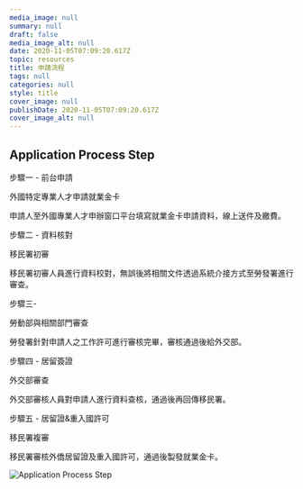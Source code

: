 ```yaml
---
media_image: null
summary: null
draft: false
media_image_alt: null
date: 2020-11-05T07:09:20.617Z
topic: resources
title: 申請流程
tags: null
categories: null
style: title
cover_image: null
publishDate: 2020-11-05T07:09:20.617Z
cover_image_alt: null
---
```

## Application Process Step

步驟一 - 前台申請

外國特定專業人才申請就業金卡

申請人至外國專業人才申辦窗口平台填寫就業金卡申請資料，線上送件及繳費。

步驟二 - 資料核對

移民署初審

移民署初審人員進行資料校對，無誤後將相關文件透過系統介接方式至勞發署進行審查。

步驟三- 

勞動部與相關部門審查

勞發署針對申請人之工作許可進行審核完畢，審核通過後給外交部。

步驟四 - 居留簽證

外交部審查

外交部審核人員對申請人進行資料查核，通過後再回傳移民署。

步驟五 - 居留證&重入國許可

移民署複審

移民署審核外僑居留證及重入國許可，通過後製發就業金卡。

![Application Process Step](/cms-uploads/流程圖-02.jpg "Application Process Step")